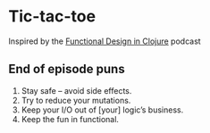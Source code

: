 # Tic-tac-toe

Inspired by the [Functional Design in Clojure](https://clojuredesign.club/) podcast

## End of episode puns 

1.	Stay safe – avoid side effects.
2.	Try to reduce your mutations.
3.	Keep your I/O out of [your] logic’s business.
4.	Keep the fun in functional.
